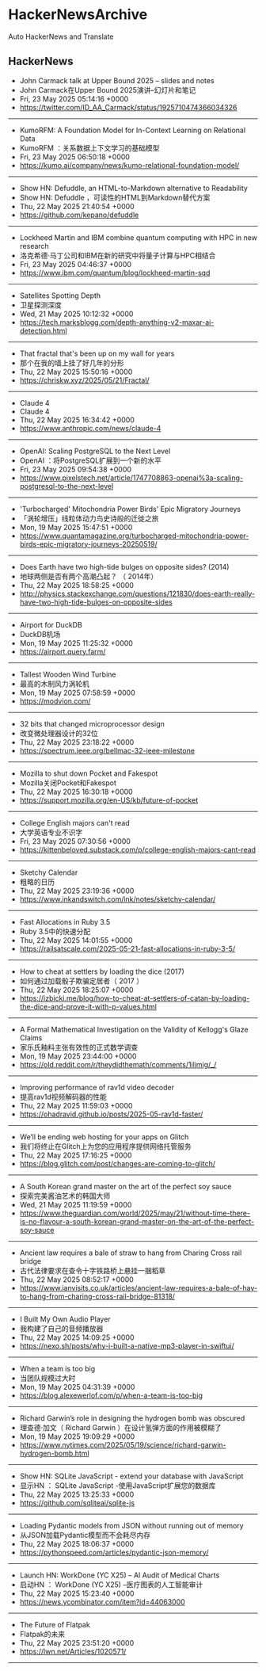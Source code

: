 # HackerNewsArchive
Auto HackerNews and Translate

## HackerNews
* John Carmack talk at Upper Bound 2025 – slides and notes
* John Carmack在Upper Bound 2025演讲–幻灯片和笔记
* Fri, 23 May 2025 05:14:16 +0000
* https://twitter.com/ID_AA_Carmack/status/1925710474366034326
----
* KumoRFM: A Foundation Model for In-Context Learning on Relational Data
* KumoRFM ：关系数据上下文学习的基础模型
* Fri, 23 May 2025 06:50:18 +0000
* https://kumo.ai/company/news/kumo-relational-foundation-model/
----
* Show HN: Defuddle, an HTML-to-Markdown alternative to Readability
* Show HN: Defuddle ，可读性的HTML到Markdown替代方案
* Thu, 22 May 2025 21:40:54 +0000
* https://github.com/kepano/defuddle
----
* Lockheed Martin and IBM combine quantum computing with HPC in new research
* 洛克希德·马丁公司和IBM在新的研究中将量子计算与HPC相结合
* Fri, 23 May 2025 04:46:37 +0000
* https://www.ibm.com/quantum/blog/lockheed-martin-sqd
----
* Satellites Spotting Depth
* 卫星探测深度
* Wed, 21 May 2025 10:12:32 +0000
* https://tech.marksblogg.com/depth-anything-v2-maxar-ai-detection.html
----
* That fractal that's been up on my wall for years
* 那个在我的墙上挂了好几年的分形
* Thu, 22 May 2025 15:50:16 +0000
* https://chriskw.xyz/2025/05/21/Fractal/
----
* Claude 4
* Claude 4
* Thu, 22 May 2025 16:34:42 +0000
* https://www.anthropic.com/news/claude-4
----
* OpenAI: Scaling PostgreSQL to the Next Level
* OpenAI ：将PostgreSQL扩展到一个新的水平
* Fri, 23 May 2025 09:54:38 +0000
* https://www.pixelstech.net/article/1747708863-openai%3a-scaling-postgresql-to-the-next-level
----
* 'Turbocharged' Mitochondria Power Birds' Epic Migratory Journeys
* 「涡轮增压」线粒体动力鸟史诗般的迁徙之旅
* Mon, 19 May 2025 15:47:51 +0000
* https://www.quantamagazine.org/turbocharged-mitochondria-power-birds-epic-migratory-journeys-20250519/
----
* Does Earth have two high-tide bulges on opposite sides? (2014)
* 地球两侧是否有两个高潮凸起？ （ 2014年）
* Thu, 22 May 2025 18:58:25 +0000
* http://physics.stackexchange.com/questions/121830/does-earth-really-have-two-high-tide-bulges-on-opposite-sides
----
* Airport for DuckDB
* DuckDB机场
* Mon, 19 May 2025 11:25:32 +0000
* https://airport.query.farm/
----
* Tallest Wooden Wind Turbine
* 最高的木制风力涡轮机
* Mon, 19 May 2025 07:58:59 +0000
* https://modvion.com/
----
* 32 bits that changed microprocessor design
* 改变微处理器设计的32位
* Thu, 22 May 2025 23:18:22 +0000
* https://spectrum.ieee.org/bellmac-32-ieee-milestone
----
* Mozilla to shut down Pocket and Fakespot
* Mozilla关闭Pocket和Fakespot
* Thu, 22 May 2025 16:30:18 +0000
* https://support.mozilla.org/en-US/kb/future-of-pocket
----
* College English majors can't read
* 大学英语专业不识字
* Fri, 23 May 2025 07:30:56 +0000
* https://kittenbeloved.substack.com/p/college-english-majors-cant-read
----
* Sketchy Calendar
* 粗略的日历
* Thu, 22 May 2025 23:19:36 +0000
* https://www.inkandswitch.com/ink/notes/sketchy-calendar/
----
* Fast Allocations in Ruby 3.5
* Ruby 3.5中的快速分配
* Thu, 22 May 2025 14:01:55 +0000
* https://railsatscale.com/2025-05-21-fast-allocations-in-ruby-3-5/
----
* How to cheat at settlers by loading the dice (2017)
* 如何通过加载骰子欺骗定居者（ 2017 ）
* Thu, 22 May 2025 18:25:07 +0000
* https://izbicki.me/blog/how-to-cheat-at-settlers-of-catan-by-loading-the-dice-and-prove-it-with-p-values.html
----
* A Formal Mathematical Investigation on the Validity of Kellogg's Glaze Claims
* 家乐氏釉料主张有效性的正式数学调查
* Mon, 19 May 2025 23:44:00 +0000
* https://old.reddit.com/r/theydidthemath/comments/1iljmig/_/
----
* Improving performance of rav1d video decoder
* 提高rav1d视频解码器的性能
* Thu, 22 May 2025 11:59:03 +0000
* https://ohadravid.github.io/posts/2025-05-rav1d-faster/
----
* We’ll be ending web hosting for your apps on Glitch
* 我们将终止在Glitch上为您的应用程序提供网络托管服务
* Thu, 22 May 2025 17:16:25 +0000
* https://blog.glitch.com/post/changes-are-coming-to-glitch/
----
* A South Korean grand master on the art of the perfect soy sauce
* 探索完美酱油艺术的韩国大师
* Wed, 21 May 2025 11:19:59 +0000
* https://www.theguardian.com/world/2025/may/21/without-time-there-is-no-flavour-a-south-korean-grand-master-on-the-art-of-the-perfect-soy-sauce
----
* Ancient law requires a bale of straw to hang from Charing Cross rail bridge
* 古代法律要求在查令十字铁路桥上悬挂一捆稻草
* Thu, 22 May 2025 08:52:17 +0000
* https://www.ianvisits.co.uk/articles/ancient-law-requires-a-bale-of-hay-to-hang-from-charing-cross-rail-bridge-81318/
----
* I Built My Own Audio Player
* 我构建了自己的音频播放器
* Thu, 22 May 2025 14:09:25 +0000
* https://nexo.sh/posts/why-i-built-a-native-mp3-player-in-swiftui/
----
* When a team is too big
* 当团队规模过大时
* Mon, 19 May 2025 04:31:39 +0000
* https://blog.alexewerlof.com/p/when-a-team-is-too-big
----
* Richard Garwin’s role in designing the hydrogen bomb was obscured
* 理查德·加文（ Richard Garwin ）在设计氢弹方面的作用被模糊了
* Mon, 19 May 2025 19:09:29 +0000
* https://www.nytimes.com/2025/05/19/science/richard-garwin-hydrogen-bomb.html
----
* Show HN: SQLite JavaScript - extend your database with JavaScript
* 显示HN ： SQLite JavaScript -使用JavaScript扩展您的数据库
* Thu, 22 May 2025 13:25:33 +0000
* https://github.com/sqliteai/sqlite-js
----
* Loading Pydantic models from JSON without running out of memory
* 从JSON加载Pydantic模型而不会耗尽内存
* Thu, 22 May 2025 18:06:37 +0000
* https://pythonspeed.com/articles/pydantic-json-memory/
----
* Launch HN: WorkDone (YC X25) – AI Audit of Medical Charts
* 启动HN ： WorkDone (YC X25) –医疗图表的人工智能审计
* Thu, 22 May 2025 15:23:40 +0000
* https://news.ycombinator.com/item?id=44063000
----
* The Future of Flatpak
* Flatpak的未来
* Thu, 22 May 2025 23:51:20 +0000
* https://lwn.net/Articles/1020571/
----

